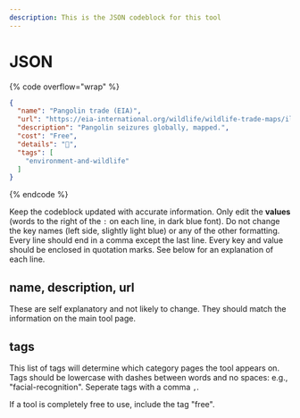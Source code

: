 ```yaml
---
description: This is the JSON codeblock for this tool
---
```


# JSON

{% code overflow="wrap" %}
```json
{
  "name": "Pangolin trade (EIA)",
  "url": "https://eia-international.org/wildlife/wildlife-trade-maps/illegal-trade-seizures-pangolins/",
  "description": "Pangolin seizures globally, mapped.",
  "cost": "Free",
  "details": "🛃",
  "tags": [
    "environment-and-wildlife"
  ]
}
```
{% endcode %}

Keep the codeblock updated with accurate information. Only edit the **values** (words to the right of the `:` on each line, in dark blue font). Do not change the key names (left side, slightly light blue) or any of the other formatting. Every line should end in a comma except the last line. Every key and value should be enclosed in quotation marks. See below for an explanation of each line.&#x20;

## name, description, url

These are self explanatory and not likely to change. They should match the information on the main tool page.

## tags

This list of tags will determine which category pages the tool appears on. Tags should be lowercase with dashes between words and no spaces: e.g., "facial-recognition". Seperate tags with a comma `,`.

If a tool is completely free to use, include the tag "free".

